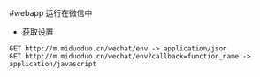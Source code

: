 #webapp 运行在微信中

* 获取设置
```
GET http://m.miduoduo.cn/wechat/env -> application/json
GET http://m.miduoduo.cn/wechat/env?callback=function_name -> application/javascript
```
